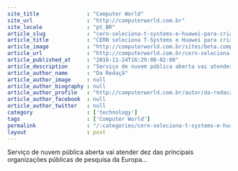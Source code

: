 ```yaml
---
site_title               : "Computer World"
site_url                 : "http://computerworld.com.br"
site_locale              : "pt_BR"
article_slug             : "cern-seleciona-t-systems-e-huawei-para-criar-nuvem-hibrida-europeia"
article_title            : "CERN seleciona T-Systems e Huawei para criar nuvem híbrida europeia"
article_image            : "http://computerworld.com.br/sites/beta.computerworld.com.br/files/news_articles/cloud.jpg"
article_url              : "http://computerworld.com.br/cern-seleciona-t-systems-e-huawei-para-criar-nuvem-hibrida-europeia"
article_published_at     : "2016-11-24T16:29:00-02:00"
article_description      : "Serviço de nuvem pública aberta vai atender dez das principais organizações públicas de pesquisa da Europa..."
article_author_name      : "Da Redaçã"
article_author_image     : null
article_author_biography : null
article_author_profile   : "http://computerworld.com.br/autor/da-redacao"
article_author_facebook  : null
article_author_twitter   : null
category                 : ['technology']
tags                     : ['Computer World']
permalink                : "/:categories/cern-seleciona-t-systems-e-huawei-para-criar-nuvem-hibrida-europeia/"
layout                   : post
---
```


Serviço de nuvem pública aberta vai atender dez das principais organizações públicas de pesquisa da Europa...
